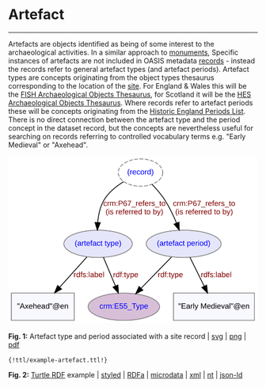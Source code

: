 # Artefact
***

Artefacts are objects identified as being of some interest to the archaeological activities. In a similar approach to [monuments](ld4he-monument.md), Specific instances of artefacts are not included in OASIS metadata [records](ld4he-record.md) - instead the records refer to general artefact types (and artefact periods). Artefact types are concepts originating from the object types thesaurus corresponding to the location of the [site](ld4he-site.md). For England & Wales this will be the [FISH Archaeological Objects Thesaurus](http://purl.org/heritagedata/schemes/mda_obj), for Scotland it will be the [HES Archaeological Objects Thesaurus](http://purl.org/heritagedata/schemes/2). Where records refer to artefact periods these will be concepts originating from the [Historic England Periods List](http://purl.org/heritagedata/schemes/eh_period). There is no direct connection between the artefact type and the period concept in the dataset record, but the concepts are nevertheless useful for searching on records referring to controlled vocabulary terms e.g. "Early Medieval" or "Axehead".
 
![artefact](img/ld4he-artefact.svg)

**Fig. 1:** Artefact type and period associated with a site record | [svg](img/ld4he-artefact.svg) | [png](img/ld4he-artefact.png) | [pdf](img/ld4he-artefact.pdf)

```turtle
{!ttl/example-artefact.ttl!}
```
**Fig. 2:** [Turtle RDF](https://www.w3.org/TR/turtle/) example 
| [styled](https://cdn.rawgit.com/niklasl/ldtr/v0.2.2/demo/?url=https://cbinding.github.io/LD4HE/ttl/example-artefact.ttl)
| [RDFa](http://rdf-translator.appspot.com/convert/n3/rdfa/html/https://cbinding.github.io/LD4HE/ttl/example-artefact.ttl)
| [microdata](http://rdf-translator.appspot.com/convert/n3/microdata/html/https://cbinding.github.io/LD4HE/ttl/example-artefact.ttl)
| [xml](http://rdf-translator.appspot.com/convert/n3/xml/html/https://cbinding.github.io/LD4HE/ttl/example-artefact.ttl) 
| [nt](http://rdf-translator.appspot.com/convert/n3/nt/html/https://cbinding.github.io/LD4HE/ttl/example-artefact.ttl)
| [json-ld](http://rdf-translator.appspot.com/convert/n3/json-ld/html/https://cbinding.github.io/LD4HE/ttl/example-artefact.ttl)
